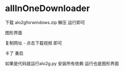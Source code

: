 # allInOneDownloader

下载 alo2gforwindows.zip 解压 运行即可

图形界面

复制网址 - 点击下载视频 即可

卡了 重启


如果是代码就运行alo2g.py 安装所有依赖 运行也是图形界面
